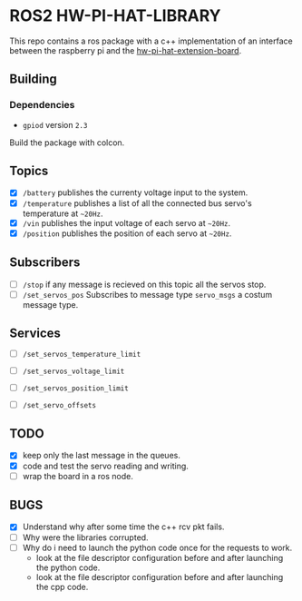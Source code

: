 # ROS2 HW-PI-HAT-LIBRARY

This repo contains a ros package with a c++ implementation of an interface between the raspberry pi and the [hw-pi-hat-extension-board](https://www.hiwonder.com/collections/expansion-board/products/expansion-board-for-raspberry-pi-5?variant=40939498766423).

## Building

### Dependencies

- `gpiod` version `2.3`


Build the package with colcon.


## Topics

- [x] `/battery` publishes the currenty voltage input to the system.
- [x] `/temperature` publishes a list of all the connected bus servo's temperature at `~20Hz`.
- [x] `/vin` publishes the input voltage of each servo at `~20Hz`.
- [x] `/position` publishes the position of each servo at `~20Hz`.

## Subscribers

- [ ] `/stop` if any message is recieved on this topic all the servos stop.
- [ ] `/set_servos_pos` Subscribes to message type `servo_msgs` a costum message type.

## Services

- [ ] `/set_servos_temperature_limit`
- [ ] `/set_servos_voltage_limit`
- [ ] `/set_servos_position_limit`
- [ ] `/set_servo_offsets`


## TODO

- [x] keep only the last message in the queues.
- [x] code and test the servo reading and writing.
- [ ] wrap the board in a ros node.

## BUGS

- [x] Understand why after some time the c++ rcv pkt fails.
- [ ] Why were the libraries corrupted.
- [ ] Why do i need to launch the python code once for the requests to work.
    - look at the file descriptor configuration before and after launching the python code.
    - look at the file descriptor configuration before and after launching the cpp code.


